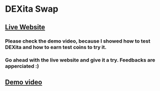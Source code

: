 # DEXita Swap
## [Live Website](https://dexitaswap.vercel.app/)
### Please check the demo video, because I showed how to test DEXita and how to earn test coins to try it.
### Go ahead with the live website and give it a try. Feedbacks are apperciated :)
## [Demo video](https://drive.google.com/file/d/1hTquvwuXyfzKsKOpWyH9dRJ42KnV7m8M/view?usp=sharing)




